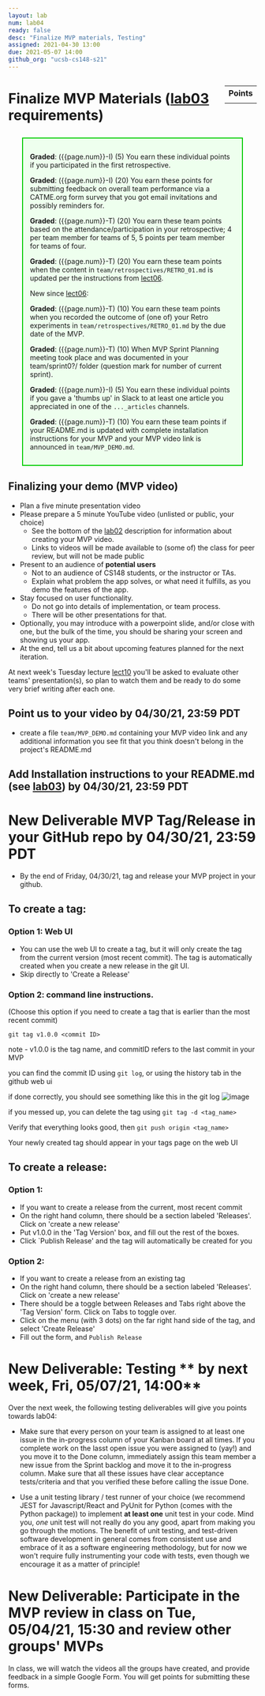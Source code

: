```yaml
---
layout: lab
num: lab04
ready: false
desc: "Finalize MVP materials, Testing"
assigned: 2021-04-30 13:00
due: 2021-05-07 14:00
github_org: "ucsb-cs148-s21"
---
```


<style>
div.grade { margin: 2em; padding: 1em; border: 2px solid #0c0; background-color: #efe; }   
</style>

<div style="float:right; width: auto;">

<table style="margin-top:1em;">
<tr>
   <th>Points</th>
</tr>
<tr>
   <td class="pointCount"></td>
</tr>
</table>

</div>


# Finalize MVP Materials ([lab03](https://ucsb-cs148.github.io/s21/lectures/lect06/) requirements) 

<div class="grade" markdown="1">

**Graded**: ({{page.num}}-I) (5) You earn these individual points if you participated in the first retrospective.

**Graded**: ({{page.num}}-I) (20) You earn these points for submitting feedback on overall team performance via a CATME.org form survey that you got email invitations and possibly reminders for.

**Graded**: ({{page.num}}-T) (20) You earn these team points based on the attendance/participation in your retrospective; 4 per team member for teams of 5,  5 points per team member for teams of four.

**Graded**: ({{page.num}}-T) (20) You earn these team points when the content in `team/retrospectives/RETRO_01.md` is updated per the instructions from [lect06](https://ucsb-cs148.github.io/s21/lectures/lect06/).

New since [lect06](https://ucsb-cs148.github.io/s21/lectures/lect06/): 

**Graded**: ({{page.num}}-T) (10) You earn these team points when you recorded the outcome of (one of) your Retro experiments in `team/retrospectives/RETRO_01.md` by the due date of the MVP. 

**Graded**: ({{page.num}}-T) (10) When MVP Sprint Planning meeting took place and was documented in your team/sprint0?/ folder (question mark for number of current sprint).

**Graded**: ({{page.num}}-I) (5) You earn these individual points if you gave a 'thumbs up' in Slack to at least one article you appreciated in one of the `..._articles` channels.

**Graded**: ({{page.num}}-T) (10) You earn these team points if your README.md is updated with complete installation instructions for your MVP and your MVP video link is announced in `team/MVP_DEMO.md`.  

</div>

## Finalizing your demo (MVP video)

* Plan a five minute presentation video
* Please prepare a 5 minute YouTube video (unlisted or public, your choice)
  - See the bottom of the [lab02](https://ucsb-cs148.github.io/s21/lab/lab02/) description for information about creating your MVP video.
  - Links to videos will be made available to (some of) the class for peer review, but will not be made public
* Present to an audience of **potential users**
  - Not to an audience of CS148 students, or the instructor or TAs.
  - Explain what problem the app solves, or what need it fulfills, as you demo the features of
    the app.
* Stay focused on user functionality.
  - Do not go into details of implementation, or team process.
  - There will be other presentations for that.
* Optionally, you may introduce with a powerpoint slide, and/or close with one, but the bulk
  of the time, you should be sharing your screen and showing us your app.
* At the end, tell us a bit about upcoming features planned for the next iteration.

At next week's Tuesday lecture [lect10](https://ucsb-cs148.github.io/s21/lectures/lect10/) you'll be asked to evaluate other teams' presentation(s), so plan to watch them and be ready to do some very brief writing after each one.

## Point us to your video **by 04/30/21, 23:59 PDT**
*  create a file `team/MVP_DEMO.md` containing your MVP video link and any additional information you see fit that you think doesn't belong in the project's README.md  

## Add Installation instructions to your README.md (see [lab03](https://ucsb-cs148.github.io/s21/lab/lab03/)) **by 04/30/21, 23:59 PDT** 

# New Deliverable MVP Tag/Release in your GitHub repo **by 04/30/21, 23:59 PDT**
* By the end of Friday, 04/30/21, tag and release your MVP project in your github. 

## To create a tag:
### Option 1: Web UI
* You can use the web UI to create a tag, but it will only create the tag from the current version (most recent commit).
The tag is automatically created when you create a new release in the git UI.
* Skip directly to 'Create a Release'

### Option 2: command line instructions. 
(Choose this option if you need to create a tag that is earlier than the most recent commit)

`git tag v1.0.0 <commit ID>`

note - v1.0.0 is the tag name, and commitID refers to the last commit in your MVP 

you can find the commit ID using `git log`, or using the history tab in the github web ui

if done correctly, you should see something like this in the git log
![image](https://user-images.githubusercontent.com/10558897/116512519-06006680-a87d-11eb-9ead-d6cbc0d633bd.png)

if you messed up, you can delete the tag using `git tag -d <tag_name>`

Verify that everything looks good, then `git push origin <tag_name>`

Your newly created tag should appear in your tags page on the web UI

## To create a release:

### Option 1:
* If you want to create a release from the current, most recent commit
* On the right hand column, there should be a section labeled 'Releases'. Click on 'create a new release'
* Put v1.0.0 in the 'Tag Version' box, and fill out the rest of the boxes.
* Click `Publish Release' and the tag will automatically be created for you

### Option 2:
* If you want to create a release from an existing tag
* On the right hand column, there should be a section labeled 'Releases'. Click on 'create a new release'
* There should be a toggle between Releases and Tabs right above the 'Tag Version' form. Click on Tabs to toggle over.
* Click on the  menu (with 3 dots) on the far right hand side of the tag, and select 'Create Release'
* Fill out the form, and `Publish Release`

# New Deliverable: Testing ** by next week, Fri, 05/07/21, 14:00** 

Over the next week, the following testing deliverables will give you points towards lab04: 

  * Make sure that every person on your team is assigned to at least one issue in the in-progress column of your Kanban board at all times. If you complete work on the lasst open issue you were assigned to (yay!) and you move it to the Done column, immediately assign this team member a new issue from the Sprint backlog and move it to the in-progress column. Make sure that all these issues have clear acceptance tests/criteria and that you verified these before calling the issue Done.   
  
  * Use a unit testing library / test runner of your choice (we recommend JEST for Javascript/React and PyUnit for Python (comes with the Python package)) to implement **at least one** unit test in your code. Mind you, *one* unit test will not really do you any good, apart from making you go through the motions. The benefit of unit testing, and test-driven software development in general comes from consistent use and embrace of it as a software engineering methodology, but for now we won't require fully instrumenting your code with tests, even though we encourage it as a matter of principle!   

# New Deliverable: Participate in the MVP review **in class on Tue, 05/04/21, 15:30** and review other groups' MVPs

In class, we will watch the videos all the groups have created, and provide feedback in a simple Google Form. You will get points for submitting these forms. 
 